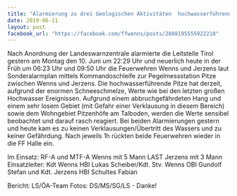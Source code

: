 ```yaml
---
title: "Alarmierung zu drei Geologischen Aktivitäten  hochwasserführender Pitzenbach"
date: 2019-06-11
layout: post
facebook_url: "https://facebook.com/ffwenns/posts/2808195555922218"
---
```


Nach Anordnung der Landeswarnzentrale alarmierte die Leitstelle Tirol gestern am Montag den 10. Juni um 22:29 Uhr und neuerlich heute in der Früh um 06:23 Uhr und 09:50 Uhr die Feuerwehren Wenns und Jerzens laut Sonderalarmplan mittels Kommandoschleife zur Pegelmessstation Pitze zwischen Wenns und Jerzens. Die hochwasserführende Pitze hat derzeit, aufgrund der enormen Schneeschmelze, Werte wie bei den letzten großen Hochwasser Ereignissen. Aufgrund einem abbruchgefährdeten Hang und einem sehr losem Gebiet (mit Gefahr einer Verklausung in diesem Bereich) sowie dem Wohngebiet Pitzenhöfe am Talboden, werden die Werte sensibel beobachtet und darauf rasch reagiert. Bei beiden Alarmierungen gestern und heute kam es zu keinen Verklausungen/Übertritt des Wassers und zu keiner Gefährdung. Nach jeweils 1h rückten beide Feuerwehren wieder in die FF Halle ein. 

Im Einsatz:
RF-A und MTF-A Wenns mit 5 Mann
LAST Jerzens mit 3 Mann
Einsatzleiter: Kdt Wenns HBI Lukas Scheiber/Kdt. Stv. Wenns OBI Gundolf Stefan und Kdt. Jerzens HBI Schultes Fabian

Bericht: LS/ÖA-Team
Fotos: DS/MS/SG/LS - Danke!